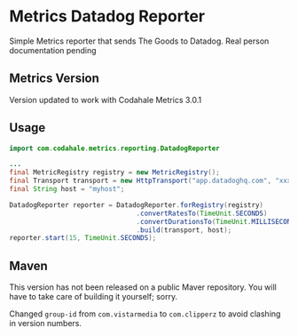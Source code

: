 # Metrics Datadog Reporter
Simple Metrics reporter that sends The Goods to Datadog. Real person
documentation pending

## Metrics Version
Version updated to work with Codahale Metrics 3.0.1

## Usage

~~~java
import com.codahale.metrics.reporting.DatadogReporter

...
final MetricRegistry registry = new MetricRegistry();
final Transport transport = new HttpTransport("app.datadoghq.com", "xxxxxxxxxx");
final String host = "myhost";

DatadogReporter reporter = DatadogReporter.forRegistry(registry)
								.convertRatesTo(TimeUnit.SECONDS)
								.convertDurationsTo(TimeUnit.MILLISECONDS)
								.build(transport, host);
reporter.start(15, TimeUnit.SECONDS);
~~~

## Maven

This version has not been released on a public Maver repository.
You will have to take care of building it yourself; sorry.

Changed `group-id` from `com.vistarmedia` to `com.clipperz` to avoid clashing in version numbers.